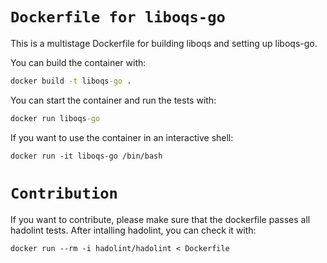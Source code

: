 # `Dockerfile for liboqs-go`

This is a multistage Dockerfile for building liboqs and setting up liboqs-go.

You can build the container with:
```cmd
docker build -t liboqs-go .

```
You can start the container and run the tests with:
```cmd
docker run liboqs-go

```
If you want to use the container in an interactive shell:
```
docker run -it liboqs-go /bin/bash
```
# `Contribution`

If you want to contribute, please make sure that the dockerfile passes all hadolint tests.
After intalling hadolint, you can check it with:
```
docker run --rm -i hadolint/hadolint < Dockerfile
```
